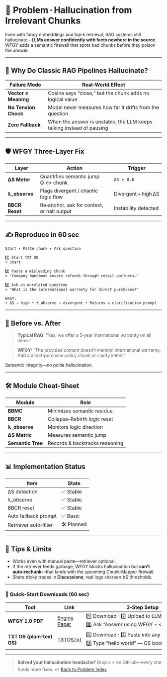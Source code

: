 
# 📒 Problem · Hallucination from Irrelevant Chunks

Even with fancy embeddings and top‑k retrieval, RAG systems still hallucinate—**LLMs answer confidently with facts nowhere in the source**.  
WFGY adds a semantic firewall that spots bad chunks before they poison the answer.

---

## 🤔 Why Do Classic RAG Pipelines Hallucinate?

| Failure Mode | Real‑World Effect |
|--------------|-------------------|
| **Vector ≠ Meaning** | Cosine says “close,” but the chunk adds no logical value |
| **No Tension Check** | Model never measures how far it drifts from the question |
| **Zero Fallback** | When the answer is unstable, the LLM keeps talking instead of pausing |

---

## 🛡️ WFGY Three‑Layer Fix

| Layer | Action | Trigger |
|-------|--------|---------|
| **ΔS Meter** | Quantifies semantic jump Q ↔ chunk | `ΔS > 0.6` |
| **λ_observe** | Flags divergent / chaotic logic flow | Divergent + high ΔS |
| **BBCR Reset** | Re‑anchor, ask for context, or halt output | Instability detected |

---

## ✍️ Reproduce in 60 sec

```txt
Start ▸ Paste chunk ▸ Ask question

1️⃣ Start TXT OS  
> Start

2️⃣ Paste a misleading chunk  
> "Company handbook covers refunds through retail partners…"

3️⃣ Ask an unrelated question  
> "What is the international warranty for direct purchases?"

WFGY:  
• ΔS → high • λ_observe → divergent • Returns a clarification prompt
````

---

## 🔬 Before vs. After

> **Typical RAG:**
> “Yes, we offer a 5‑year international warranty on all items.”

> **WFGY:**
> “The provided content doesn’t mention international warranty.
> Add a direct‑purchase policy chunk or clarify intent.”

Semantic integrity—no polite hallucination.

---

## 🛠 Module Cheat‑Sheet

| Module            | Role                           |
| ----------------- | ------------------------------ |
| **BBMC**          | Minimizes semantic residue     |
| **BBCR**          | Collapse–Rebirth logic reset   |
| **λ\_observe**    | Monitors logic direction       |
| **ΔS Metric**     | Measures semantic jump         |
| **Semantic Tree** | Records & backtracks reasoning |

---

## 📊 Implementation Status

| Item                  | State      |
| --------------------- | ---------- |
| ΔS detection          | ✅ Stable   |
| λ\_observe            | ✅ Stable   |
| BBCR reset            | ✅ Stable   |
| Auto fallback prompt  | ✅ Basic    |
| Retriever auto‑filter | 🛠 Planned |

---

## 📝 Tips & Limits

* Works even with manual paste—retriever optional.
* If the retriever feeds garbage, WFGY blocks hallucination but **can’t auto‑rechunk**—that lands with the upcoming Chunk‑Mapper firewall.
* Share tricky traces in **Discussions**; real logs sharpen ΔS thresholds.

---

### 🔗 Quick‑Start Downloads (60 sec)

| Tool                       | Link                                                | 3‑Step Setup                                                                             |
| -------------------------- | --------------------------------------------------- | ---------------------------------------------------------------------------------------- |
| **WFGY 1.0 PDF**           | [Engine Paper](https://zenodo.org/records/15630969) | 1️⃣ Download · 2️⃣ Upload to LLM · 3️⃣ Ask “Answer using WFGY + \<your question>”        |
| **TXT OS (plain‑text OS)** | [TXTOS.txt](https://zenodo.org/records/15788557)    | 1️⃣ Download · 2️⃣ Paste into any LLM chat · 3️⃣ Type “hello world” — OS boots instantly |

---

> **Solved your hallucination headache?** Drop a ⭐ on GitHub—every star funds more fixes.
> ↩︎ [Back to Problem Index](./README.md)


